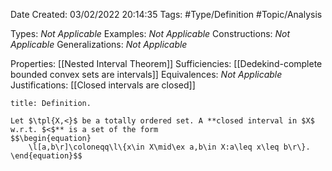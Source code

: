 <div class="topSpace"></div>

Date Created: 03/02/2022 20:14:35
Tags: #Type/Definition #Topic/Analysis

Types: <i>Not Applicable</i>
Examples: <i>Not Applicable</i>
Constructions: <i>Not Applicable</i>
Generalizations: <i>Not Applicable</i>

Properties: [[Nested Interval Theorem]]
Sufficiencies: [[Dedekind-complete bounded convex sets are intervals]]
Equivalences: <i>Not Applicable</i>
Justifications: [[Closed intervals are closed]]

``` ad-Definition
title: Definition.

Let $\tpl{X,<}$ be a totally ordered set. A **closed interval in $X$ w.r.t. $<$** is a set of the form
$$\begin{equation}
    \l[a,b\r]\coloneqq\l\{x\in X\mid\ex a,b\in X:a\leq x\leq b\r\}.
\end{equation}$$

```
